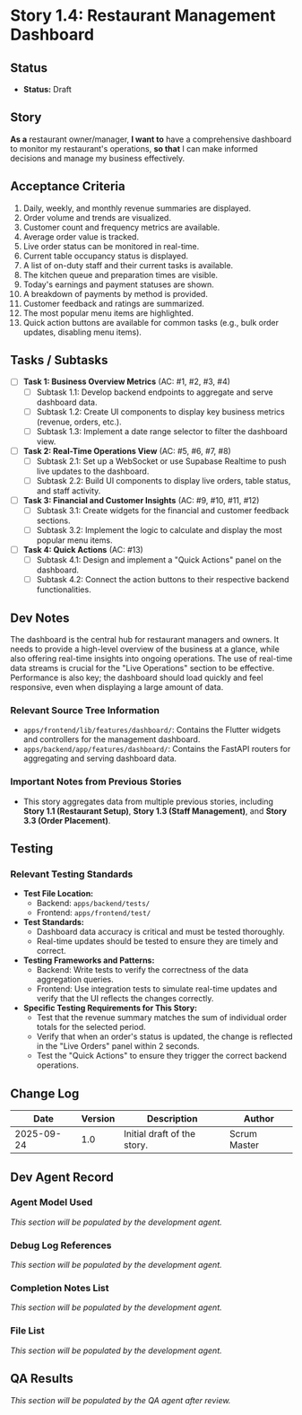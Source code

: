 <!-- Powered by BMAD™ Core -->

# Story 1.4: Restaurant Management Dashboard

## Status
- **Status:** Draft

## Story
**As a** restaurant owner/manager,
**I want to** have a comprehensive dashboard to monitor my restaurant's operations,
**so that** I can make informed decisions and manage my business effectively.

## Acceptance Criteria
1. Daily, weekly, and monthly revenue summaries are displayed.
2. Order volume and trends are visualized.
3. Customer count and frequency metrics are available.
4. Average order value is tracked.
5. Live order status can be monitored in real-time.
6. Current table occupancy status is displayed.
7. A list of on-duty staff and their current tasks is available.
8. The kitchen queue and preparation times are visible.
9. Today's earnings and payment statuses are shown.
10. A breakdown of payments by method is provided.
11. Customer feedback and ratings are summarized.
12. The most popular menu items are highlighted.
13. Quick action buttons are available for common tasks (e.g., bulk order updates, disabling menu items).

## Tasks / Subtasks
- [ ] **Task 1: Business Overview Metrics** (AC: #1, #2, #3, #4)
  - [ ] Subtask 1.1: Develop backend endpoints to aggregate and serve dashboard data.
  - [ ] Subtask 1.2: Create UI components to display key business metrics (revenue, orders, etc.).
  - [ ] Subtask 1.3: Implement a date range selector to filter the dashboard view.
- [ ] **Task 2: Real-Time Operations View** (AC: #5, #6, #7, #8)
  - [ ] Subtask 2.1: Set up a WebSocket or use Supabase Realtime to push live updates to the dashboard.
  - [ ] Subtask 2.2: Build UI components to display live orders, table status, and staff activity.
- [ ] **Task 3: Financial and Customer Insights** (AC: #9, #10, #11, #12)
  - [ ] Subtask 3.1: Create widgets for the financial and customer feedback sections.
  - [ ] Subtask 3.2: Implement the logic to calculate and display the most popular menu items.
- [ ] **Task 4: Quick Actions** (AC: #13)
  - [ ] Subtask 4.1: Design and implement a "Quick Actions" panel on the dashboard.
  - [ ] Subtask 4.2: Connect the action buttons to their respective backend functionalities.

## Dev Notes
The dashboard is the central hub for restaurant managers and owners. It needs to provide a high-level overview of the business at a glance, while also offering real-time insights into ongoing operations. The use of real-time data streams is crucial for the "Live Operations" section to be effective. Performance is also key; the dashboard should load quickly and feel responsive, even when displaying a large amount of data.

### Relevant Source Tree Information
- `apps/frontend/lib/features/dashboard/`: Contains the Flutter widgets and controllers for the management dashboard.
- `apps/backend/app/features/dashboard/`: Contains the FastAPI routers for aggregating and serving dashboard data.

### Important Notes from Previous Stories
- This story aggregates data from multiple previous stories, including **Story 1.1 (Restaurant Setup)**, **Story 1.3 (Staff Management)**, and **Story 3.3 (Order Placement)**.

## Testing
### Relevant Testing Standards
- **Test File Location:**
  - Backend: `apps/backend/tests/`
  - Frontend: `apps/frontend/test/`
- **Test Standards:**
  - Dashboard data accuracy is critical and must be tested thoroughly.
  - Real-time updates should be tested to ensure they are timely and correct.
- **Testing Frameworks and Patterns:**
  - Backend: Write tests to verify the correctness of the data aggregation queries.
  - Frontend: Use integration tests to simulate real-time updates and verify that the UI reflects the changes correctly.
- **Specific Testing Requirements for This Story:**
  - Test that the revenue summary matches the sum of individual order totals for the selected period.
  - Verify that when an order's status is updated, the change is reflected in the "Live Orders" panel within 2 seconds.
  - Test the "Quick Actions" to ensure they trigger the correct backend operations.

## Change Log
| Date       | Version | Description                 | Author       |
|------------|---------|-----------------------------|--------------|
| 2025-09-24 | 1.0     | Initial draft of the story. | Scrum Master |

## Dev Agent Record
### Agent Model Used
*This section will be populated by the development agent.*

### Debug Log References
*This section will be populated by the development agent.*

### Completion Notes List
*This section will be populated by the development agent.*

### File List
*This section will be populated by the development agent.*

## QA Results
*This section will be populated by the QA agent after review.*
